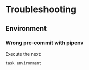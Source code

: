 <!-- Space: TerraformAwsOpenvpn -->
<!-- Parent: Project -->
<!-- Title: Troubleshooting -->

<!-- Label: TerraformAwsOpenvpn -->
<!-- Label: Project -->
<!-- Label: Troubleshooting -->
<!-- Include: docs/disclaimer.md -->
<!-- Include: ac:toc -->

# Troubleshooting

## Environment

### Wrong pre-commit with pipenv

Execute the next:

```{.bash}
task environment
```
